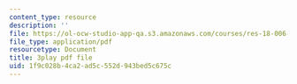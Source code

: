 ```yaml
---
content_type: resource
description: ''
file: https://ol-ocw-studio-app-qa.s3.amazonaws.com/courses/res-18-006-calculus-revisited-single-variable-calculus-fall-2010/1f9c028b4ca2ad5c552d943bed5c675c_xlamQGapfbY.pdf
file_type: application/pdf
resourcetype: Document
title: 3play pdf file
uid: 1f9c028b-4ca2-ad5c-552d-943bed5c675c
---
```


